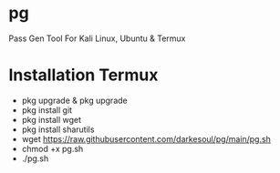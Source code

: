 # pg
Pass Gen Tool For Kali Linux, Ubuntu &amp; Termux

# Installation Termux
- pkg upgrade & pkg upgrade
- pkg install git
- pkg install wget
- pkg install sharutils
- wget https://raw.githubusercontent.com/darkesoul/pg/main/pg.sh
- chmod +x pg.sh
- ./pg.sh 
